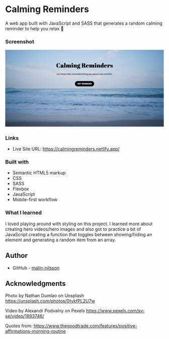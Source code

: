 # Calming Reminders
A web app built with JavaScript and SASS that generates a random calming reminder to help you relax 🌊


### Screenshot

![](assets/screenshot.jpg)

### Links

- Live Site URL: https://calmingreminders.netlify.app/

### Built with

- Semantic HTML5 markup
- CSS 
- SASS
- Flexbox
- JavaScript
- Mobile-first workflow

### What I learned
I loved playing around with styling on this project. I learned more about creating hero videos/hero images and also got to practice a bit of JavaScript creating a function that toggles between showing/hiding an element and generating a random item from an array.

## Author

- GitHub - [malin-nilsson](https://github.com/malin-nilsson)

## Acknowledgments
Photo by Nathan Dumlao on Unsplash 
https://unsplash.com/photos/0tykfPL2U7w

Video by Alexandr Podvalny on Pexels
https://www.pexels.com/sv-se/video/1893746/

Quotes from:
https://www.thegoodtrade.com/features/positive-affirmations-morning-routine
